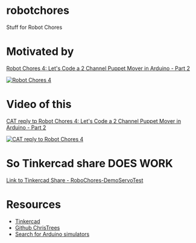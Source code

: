 # robotchores
Stuff for Robot Chores

# Motivated by
[Robot Chores 4: Let's Code a 2 Channel Puppet Mover in Arduino - Part 2](https://youtu.be/1zcfeFA7NcA?t=439)

[![Robot Chores 4](http://img.youtube.com/vi/1zcfeFA7NcA/0.jpg)](https://www.youtube.com/embed/1zcfeFA7NcA)

# Video of this
[CAT reply tp Robot Chores 4: Let's Code a 2 Channel Puppet Mover in Arduino - Part 2](https://youtu.be/uD2Cihb91kQ)

[![CAT reply to Robot Chores 4](http://img.youtube.com/vi/uD2Cihb91kQ/0.jpg)](https://youtu.be/uD2Cihb91kQ)

# So Tinkercad share DOES WORK
[Link to Tinkercad Share - RoboChores-DemoServoTest](https://www.tinkercad.com/embed/cHKb8Xp7plW?editbtn=1)

  
# Resources
+ [Tinkercad](https://www.tinkercad.com/)
+ [Github ChrisTrees](https://github.com/christrees/robotchores/)
+ [Search for Arduino simulators](https://windowsreport.com/arduino-simulators/)

